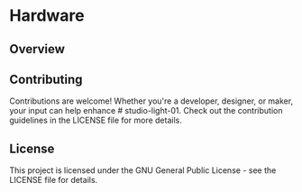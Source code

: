 # Hardware

## Overview
## Contributing
Contributions are welcome! Whether you're a developer, designer, or maker, your input can help enhance # studio-light-01. Check out the contribution guidelines in the LICENSE file for more details.

## License
This project is licensed under the GNU General Public License - see the LICENSE file for details.

